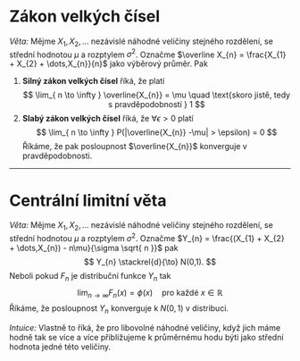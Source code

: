 # Zákon velkých čísel
*Věta:* Mějme $X_{1},X_{2},\dots$ nezávislé náhodné veličiny stejného rozdělení, se střední hodnotou $\mu$ a rozptylem $\sigma^2$. Označme $\overline X_{n} = \frac{X_{1} + X_{2} + \dots,X_{n}}{n}$ jako výběrový průměr. Pak 
1. **Silný zákon velkých čísel** říká, že platí 
$$
\lim_{ n \to \infty } \overline{X_{n}} = \mu \quad \text{skoro jistě, tedy s pravděpodobností } 1
$$
2. **Slabý zákon velkých čísel** říká, že $\forall \epsilon >0$ platí 
$$
\lim_{ n \to \infty } P(|\overline{X_{n}} -\mu| > \epsilon) = 0 
$$
Říkáme, že pak posloupnost $\overline{X_{n}}$ konverguje v pravděpodobnosti.

---
# Centrální limitní věta
*Věta:* Mějme $X_{1},X_{2},\dots$ nezávislé náhodné veličiny stejného rozdělení, se střední hodnotou $\mu$ a rozptylem $\sigma^2$. Označme $Y_{n} = \frac{(X_{1} + X_{2} + \dots,X_{n}) - n\mu}{\sigma \sqrt{ n }}$ pak 
$$
Y_{n} \stackrel{d}{\to} N(0,1).
$$
Neboli pokud $F_{n}$ je distribuční funkce $Y_{n}$ tak 
$$
\lim_{ n \to \infty } F_{n}(x)= \phi(x) \quad \text{pro každé } x\in \mathbb{R}
$$
Říkáme, že posloupnost $Y_{n}$ konverguje k $N(0,1)$ v distribuci.

*Intuice:* Vlastně to říká, že pro libovolné náhodné veličiny, když jich máme hodně tak se více a více přibližujeme k průměrnému hodu býti jako střední hodnota jedné této veličiny.